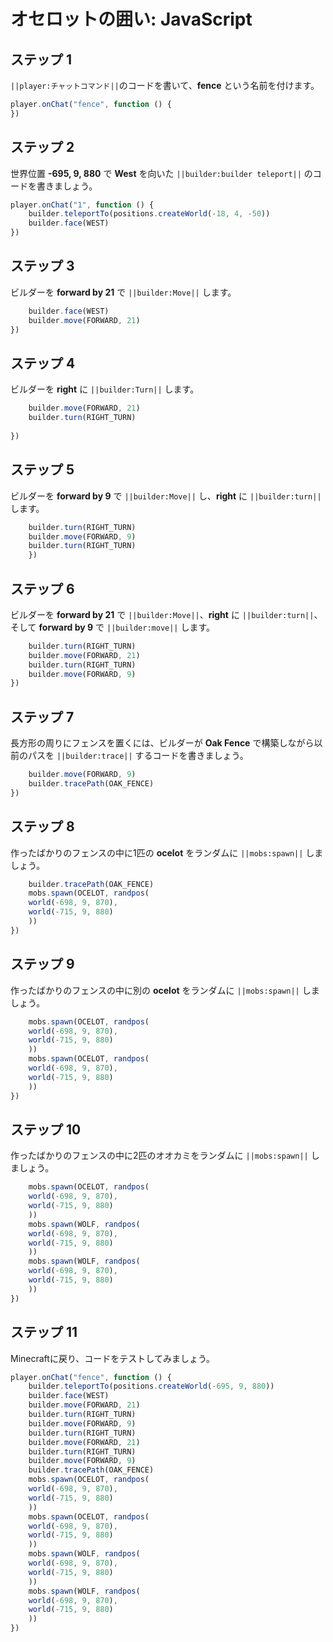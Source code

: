 # オセロットの囲い: JavaScript

## ステップ 1
``||player:チャットコマンド||``のコードを書いて、**fence** という名前を付けます。

```javascript
player.onChat("fence", function () {
})
```

## ステップ 2

世界位置 **-695, 9, 880** で **West** を向いた ``||builder:builder teleport||`` のコードを書きましょう。

```javascript
player.onChat("1", function () {
    builder.teleportTo(positions.createWorld(-18, 4, -50))
    builder.face(WEST)
})
```

## ステップ 3

ビルダーを **forward by 21** で ``||builder:Move||`` します。

```javascript
    builder.face(WEST) 
    builder.move(FORWARD, 21) 
}) 
```

## ステップ 4

ビルダーを **right** に ``||builder:Turn||`` します。

```javascript
    builder.move(FORWARD, 21)
    builder.turn(RIGHT_TURN)
    
})
```

## ステップ 5

ビルダーを **forward by 9** で ``||builder:Move||`` し、**right** に ``||builder:turn||`` します。

```javascript
    builder.turn(RIGHT_TURN)
    builder.move(FORWARD, 9)
    builder.turn(RIGHT_TURN)
    })
```

## ステップ 6

ビルダーを **forward by 21** で ``||builder:Move||``、**right** に ``||builder:turn||``、そして **forward by 9** で ``||builder:move||`` します。

```javascript
    builder.turn(RIGHT_TURN)
    builder.move(FORWARD, 21)
    builder.turn(RIGHT_TURN)
    builder.move(FORWARD, 9)
})
```

## ステップ 7

長方形の周りにフェンスを置くには、ビルダーが **Oak Fence** で構築しながら以前のパスを ``||builder:trace||`` するコードを書きましょう。

```javascript
    builder.move(FORWARD, 9)
    builder.tracePath(OAK_FENCE)
})
```

## ステップ 8

作ったばかりのフェンスの中に1匹の **ocelot** をランダムに ``||mobs:spawn||`` しましょう。

```javascript
    builder.tracePath(OAK_FENCE)
    mobs.spawn(OCELOT, randpos(
    world(-698, 9, 870),
    world(-715, 9, 880)
    ))
})
```

## ステップ 9

作ったばかりのフェンスの中に別の **ocelot** をランダムに ``||mobs:spawn||`` しましょう。

```javascript
    mobs.spawn(OCELOT, randpos(
    world(-698, 9, 870),
    world(-715, 9, 880)
    ))
    mobs.spawn(OCELOT, randpos(
    world(-698, 9, 870),
    world(-715, 9, 880)
    ))
})
```

## ステップ 10

作ったばかりのフェンスの中に2匹のオオカミをランダムに ``||mobs:spawn||`` しましょう。

```javascript
    mobs.spawn(OCELOT, randpos(
    world(-698, 9, 870),
    world(-715, 9, 880)
    ))
    mobs.spawn(WOLF, randpos(
    world(-698, 9, 870),
    world(-715, 9, 880)
    ))
    mobs.spawn(WOLF, randpos(
    world(-698, 9, 870),
    world(-715, 9, 880)
    ))
})
```

## ステップ 11

Minecraftに戻り、コードをテストしてみましょう。

```javascript
player.onChat("fence", function () {
    builder.teleportTo(positions.createWorld(-695, 9, 880))
    builder.face(WEST)
    builder.move(FORWARD, 21)
    builder.turn(RIGHT_TURN)
    builder.move(FORWARD, 9)
    builder.turn(RIGHT_TURN)
    builder.move(FORWARD, 21)
    builder.turn(RIGHT_TURN)
    builder.move(FORWARD, 9)
    builder.tracePath(OAK_FENCE)
    mobs.spawn(OCELOT, randpos(
    world(-698, 9, 870),
    world(-715, 9, 880)
    ))
    mobs.spawn(OCELOT, randpos(
    world(-698, 9, 870),
    world(-715, 9, 880)
    ))
    mobs.spawn(WOLF, randpos(
    world(-698, 9, 870),
    world(-715, 9, 880)
    ))
    mobs.spawn(WOLF, randpos(
    world(-698, 9, 870),
    world(-715, 9, 880)
    ))
})
```